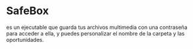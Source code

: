 # SafeBox
es un ejecutable que guarda tus archivos multimedia con una contraseña para acceder a ella, y puedes personalizar el nombre de la carpeta y las oportunidades.
